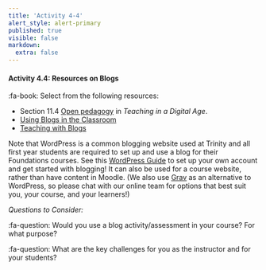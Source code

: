 ```yaml
---
title: 'Activity 4-4'
alert_style: alert-primary
published: true
visible: false
markdown:
  extra: false
---
```


#### Activity 4.4: Resources on Blogs
:fa-book: Select from the following resources:

- Section 11.4 [Open pedagogy](https://pressbooks.bccampus.ca/teachinginadigitalagev2/chapter/11-4-open-pedagogy/) in *Teaching in a Digital Age*.
- [Using Blogs in the Classroom](https://lsa.umich.edu/sweetland/instructors/teaching-resources/using-blogs-in-the-classroom.html)
- [Teaching with Blogs](https://cft.vanderbilt.edu/guides-sub-pages/teaching-with-blogs/)

Note that WordPress is a common blogging website used at Trinity and all first year students are required to set up and use a blog for their Foundations courses. See this [WordPress Guide](http://create.twu.ca/help/wordpress/basics/wordpress-guide) to set up your own account and get started with blogging!  It can also be used for a course website, rather than have content in Moodle. (We also use [Grav](https://getgrav.org/) as an alternative to WordPress, so please chat with our online team for options that best suit you, your course, and your learners!)

*Questions to Consider:*  

:fa-question: Would you use a blog activity/assessment in your course?  For what purpose?

:fa-question: What are the key challenges for you as the instructor and for your students?

